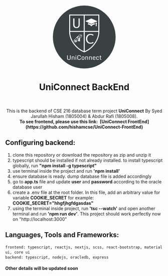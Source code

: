 
<p align="center">
 <img width="200px" 
      style="border-radius:50%" src="https://github.com/hishamcse/UniConnect-FrontEnd/blob/master/public/logo.png"  alt="UniConnect"/>
</p>

<h1 align="center"> UniConnect BackEnd</h1><br />

 <p align="center">
   This is the backend of CSE 216 database term project <b>UniConnect</b> By Syed Jarullah Hisham (1805004) & Abdur Rafi (1805008). <br />
   <b>To see frontend, please use this link:&nbsp;&nbsp;[UniConnect FrontEnd](https://github.com/hishamcse/UniConnect-FrontEnd) </b>
  </p>

## Configuring backend:
   1. clone this repository or download the repository as zip and unzip it
   2. typescript should be installed if not already installed. to install typescript globally, run <b>"npm install -g typescript"</b>
   3. use terminal inside the project and run <b>'npm install'</b>
   4. ensure database is ready. dump database file is added accordingly
   5. go to <b>app.ts</b> file and update <b>user</b> and <b>password</b> according to the oracle database user
   6. create a .env file at the root folder. In this file, add an arbitrary value for variable <b>COOKIE_SECRET</b>
      for example:  <b>COOKIE_SECRET="hhgfjhgfdgasdas"</b>
   7. using the terminal inside project, run <b>'tsc --watch'</b> and open another terminal and run <b>'npm run dev'</b>.
      This project should work perfectly now on "http://localhost:3000"

## Languages, Tools and Frameworks:
    frontend: typescript, reactjs, nextjs, scss, react-bootstrap, material ui, core ui
    backend: typescript, nodejs, oracledb, express

#### Other details will be updated soon
